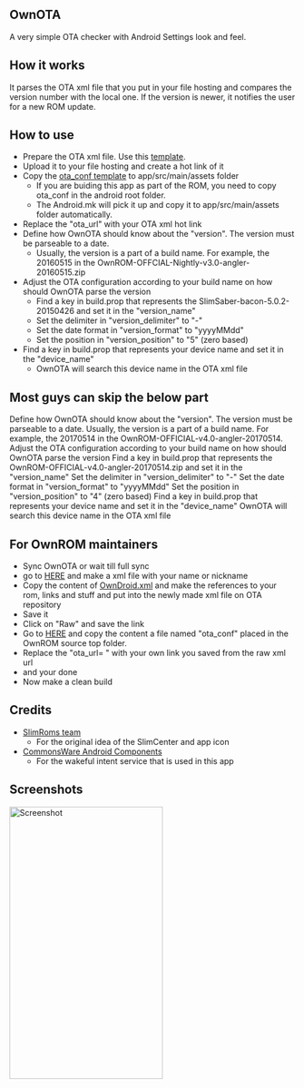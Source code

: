 OwnOTA
-------
A very simple OTA checker with Android Settings look and feel.

How it works
------------
It parses the OTA xml file that you put in your file hosting and compares the version number with the local one.
If the version is newer, it notifies the user for a new ROM update.

How to use
----------
* Prepare the OTA xml file. Use this [template](https://raw.githubusercontent.com/OwnROM-Devices/OTA/own-n/OwnDroid.xml).
* Upload it to your file hosting and create a hot link of it
* Copy the [ota_conf template](https://raw.githubusercontent.com/OwnROM/packages_apps_OwnOTA/own-n/examples/ota_conf) to app/src/main/assets folder
  * If you are buiding this app as part of the ROM, you need to copy ota_conf in the android root folder.
  * The Android.mk will pick it up and copy it to app/src/main/assets folder automatically.
* Replace the "ota_url" with your OTA xml hot link
* Define how OwnOTA should know about the "version". The version must be parseable to a date.
  * Usually, the version is a part of a build name. For example, the 20160515 in the OwnROM-OFFCIAL-Nightly-v3.0-angler-20160515.zip
* Adjust the OTA configuration according to your build name on how should OwnOTA parse the version
  * Find a key in build.prop that represents the SlimSaber-bacon-5.0.2-20150426 and set it in the "version_name"
  * Set the delimiter in "version_delimiter" to "-"
  * Set the date format in "version_format" to "yyyyMMdd"
  * Set the position in "version_position" to "5" (zero based)
* Find a key in build.prop that represents your device name and set it in the "device_name"
  * OwnOTA will search this device name in the OTA xml file

Most guys can skip the below part
---------------------------------
Define how OwnOTA should know about the "version". The version must be parseable to a date. Usually, the version is a part of a build name. 
For example, the 20170514 in the OwnROM-OFFICIAL-v4.0-angler-20170514. Adjust the OTA configuration according to your build name on how should OwnOTA parse 
the version Find a key in build.prop that represents the OwnROM-OFFICIAL-v4.0-angler-20170514.zip and set it in the "version_name" Set the delimiter 
in "version_delimiter" to "-" Set the date format in "version_format" to "yyyyMMdd" Set the position in "version_position" to "4" (zero based) Find a key in 
build.prop that represents your device name and set it in the "device_name" OwnOTA will search this device name in the OTA xml file


For OwnROM maintainers
-----------------------
* Sync OwnOTA or wait till full sync
* go to [HERE](https://github.com/OwnROM-Devices/OTA) and make a xml file with your name or nickname
* Copy the content of [OwnDroid.xml](https://raw.githubusercontent.com/OwnROM-Devices/OTA/own-n/OwnDroid.xml) and make the references to your rom, links and stuff and put into the newly made xml file on OTA repository
* Save it
* Click on "Raw" and save the link
* Go to [HERE](https://raw.githubusercontent.com/OwnROM/packages_apps_OwnOTA/own-n/examples/ota_conf) and copy the content a file named "ota_conf" placed in the OwnROM source top folder.
* Replace the "ota_url= " with your own link you saved from the raw xml url
* and your done
* Now make a clean build

Credits
-------
* [SlimRoms team](http://Slimroms.net/)
  * For the original idea of the SlimCenter and app icon
* [CommonsWare Android Components](https://github.com/commonsguy/cwac-wakeful)
  * For the wakeful intent service that is used in this app

Screenshots
-----------
<img alt="Screenshot"
   width="270" height="480" 
   src="https://raw.githubusercontent.com/SlimSaber/packages_apps_SlimOTA/lp5.0/screenshots/Screenshot_20150505_1317.png" />
